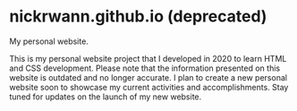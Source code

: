 # nickrwann.github.io (deprecated)
My personal website.

This is my personal website project that I developed in 2020 to learn HTML and CSS development. 
Please note that the information presented on this website is outdated and no longer accurate. 
I plan to create a new personal website soon to showcase my current activities and accomplishments. 
Stay tuned for updates on the launch of my new website.
